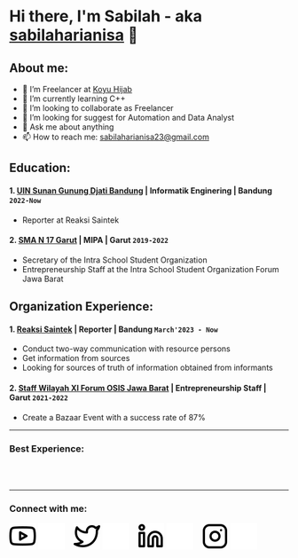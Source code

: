 # Hi there, I'm Sabilah - aka [sabilaharianisa](https://www.instagram.com/sabilahanss) 👋
## About me:
- 🔭 I’m Freelancer at [Koyu Hijab](https://koyuhijab.com/)
- 🌱 I’m currently learning C++
- 👯 I’m looking to collaborate as Freelancer
- 🤔 I’m looking for suggest for Automation and Data Analyst
- 💬 Ask me about anything
- 📫 How to reach me: sabilaharianisa23@gmail.com

## Education:

#### 1. [UIN Sunan Gunung Djati Bandung](https://uinsgd.ac.id) | Informatik Enginering | Bandung `2022-Now`
   - Reporter at Reaksi Saintek
    
    
#### 2. [SMA N 17 Garut](https://www.sman1kebumen.sch.id) | MIPA | Garut `2019-2022`
   - Secretary of the Intra School Student Organization
   - Entrepreneurship Staff at the Intra School Student Organization Forum Jawa Barat

## Organization Experience:
#### 1. [Reaksi Saintek](https://www.instagram.com/redaksisaintek) | Reporter | Bandung `March'2023 - Now`
   - Conduct two-way communication with resource persons
   - Get information from sources
   - Looking for sources of truth of information obtained from informants
#### 2. [Staff Wilayah XI Forum OSIS Jawa Barat](https://www.instagram.com/forumosisjabar.id) | Entrepreneurship Staff | Garut `2021-2022`
   - Create a Bazaar Event with a success rate of 87%
---

### Best Experience:



<br />
<br />

---
### Connect with me:

[![website](./img/youtube-light.svg)](https://youtube.com/@sabilaharianisa2661#gh-light-mode-only)
[![website](./img/youtube-dark.svg)](https://youtube.com/@sabilaharianisa2661#gh-dark-mode-only)
&nbsp;&nbsp;
[![website](./img/twitter-light.svg)](https://twitter.com/ArianisaSabilah#gh-light-mode-only)
[![website](./img/twitter-dark.svg)](https://twitter.com/ArianisaSabilah#gh-dark-mode-only)
&nbsp;&nbsp;
[![website](./img/linkedin-light.svg)](https://www.linkedin.com/in/sabilah-arianisa-b7a220248#gh-light-mode-only)
[![website](./img/linkedin-dark.svg)](https://www.linkedin.com/in/sabilah-arianisa-b7a220248#gh-dark-mode-only)
&nbsp;&nbsp;
[![website](./img/instagram-light.svg)](https://instagram.com/sabilahanss#gh-light-mode-only)
[![website](./img/instagram-dark.svg)](https://instagram.com/sabilahanss#gh-dark-mode-only)



[webdev]: https://github.com/Sabilahanss/Sabilahanss
